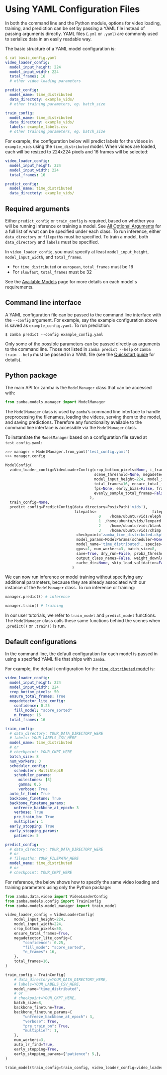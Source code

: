 # Using YAML Configuration Files

In both the command line and the Python module, options for video loading, training, and prediction can be set by passing a YAML file instead of passing arguments directly. YAML files (`.yml` or `.yaml`) are commonly used to serialize data in an easily readable way.

The basic structure of a YAML model configuration is:

```yaml
$ cat basic_config.yaml
video_loader_config:
  model_input_height: 224
  model_input_width: 224
  total_frames: 16
  # other video loading parameters

predict_config:
  model_name: time_distributed
  data_directoty: example_vids/
  # other training parameters, eg. batch_size

train_config:
  model_name: time_distributed
  data_directory: example_vids/
  labels: example_labels.csv
  # other training parameters, eg. batch_size
```

For example, the configuration below will predict labels for the videos in `example_vids` using the `time_distributed` model. When videos are loaded, each will be resized to 224x224 pixels and 16 frames will be selected:

```yaml
video_loader_config:
  model_input_height: 224
  model_input_width: 224
  total_frames: 16

predict_config:
  model_name: time_distributed
  data_directoty: example_vids/
```

## Required arguments

Either `predict_config` or `train_config` is required, based on whether you will be running inference or training a model. See [All Optional Arguments](configurations.md) for a full list of what can be specified under each class. To run inference, either `data_directory` or `filepaths` must be specified. To train a model, both `data_directory` and `labels` must be specified.

In `video_loader_config`, you must specify at least `model_input_height`, `model_input_width`, and `total_frames`. 

* For `time_distributed` or `european`, `total_frames` must be 16
* For `slowfast`, `total_frames` must be 32

See the [Available Models](models.md) page for more details on each model's requirements.

## Command line interface

A YAML configuration file can be passed to the command line interface with the `--config` argument. For example, say the example configuration above is saved as `example_config.yaml`. To run prediction:

```console
$ zamba predict --config example_config.yaml
```

Only some of the possible parameters can be passed directly as arguments to the command line. Those not listed in `zamba predict --help` or `zamba train --help` must be passed in a YAML file (see the [Quickstart guide](quickstart.md#getting-help) for details).

## Python package

The main API for zamba is the `ModelManager` class that can be accessed with:
<!-- TODO: add link to source code><!--> 

```python
from zamba.models.manager import ModelManager
```

The `ModelManager` class is used by `zamba`’s command line interface to handle preprocessing the filenames, loading the videos, serving them to the model, and saving predictions. Therefore any functionality available to the command line interface is accessible via the `ModelManager` class.

To instantiate the `ModelManager` based on a configuration file saved at `test_config.yaml`:
```python
>>> manager = ModelManager.from_yaml('test_config.yaml')
>>> manager.config

ModelConfig(
  video_loader_config=VideoLoaderConfig(crop_bottom_pixels=None, i_frames=False, 
                                        scene_threshold=None, megadetector_lite_config=None, 
                                        model_input_height=224, model_input_width=224, 
                                        total_frames=16, ensure_total_frames=True, 
                                        fps=None, early_bias=False, frame_indices=None,
                                        evenly_sample_total_frames=False, pix_fmt='rgb24'
                                      ), 
  train_config=None, 
  predict_config=PredictConfig(data_directory=PosixPath('vids'), 
                               filepaths=                         filepath
                                          0    /home/ubuntu/vids/eleph.MP4
                                          1  /home/ubuntu/vids/leopard.MP4
                                          2    /home/ubuntu/vids/blank.MP4
                                          3    /home/ubuntu/vids/chimp.MP4, 
                                checkpoint='zamba_time_distributed.ckpt', 
                                model_params=ModelParams(scheduler=None, scheduler_params=None),
                                model_name='time_distributed', species=None, 
                                gpus=1, num_workers=3, batch_size=8, 
                                save=True, dry_run=False, proba_threshold=None,
                                output_class_names=False, weight_download_region='us', 
                                cache_dir=None, skip_load_validation=False)
                              )
```

We can now run inference or model training without specifying any additional parameters, because they are already associated with our instance of the `ModelManager` class. To run inference or training:
```python
manager.predict() # inference

manager.train() # training
```

In our user tutorials, we refer to `train_model` and `predict_model` functions. The `ModelManager` class calls these same functions behind the scenes when `.predict()` or `.train()` is run.


## Default configurations

In the command line, the default configuration for each model is passed in using a specified YAML file that ships with `zamba`<!-- TODO: add link to github><!-->.

For example, the default configuration for the [`time_distributed` model](models.md#time-distributed) is:

```yaml
video_loader_config:
  model_input_height: 224
  model_input_width: 224
  crop_bottom_pixels: 50
  ensure_total_frames: True
  megadetector_lite_config:
    confidence: 0.25
    fill_model: "score_sorted"
    n_frames: 16
  total_frames: 16

train_config:
  # data_directory: YOUR_DATA_DIRECTORY_HERE
  # labels: YOUR_LABELS_CSV_HERE
  model_name: time_distributed
  # or
  # checkpoint: YOUR_CKPT_HERE
  batch_size: 8
  num_workers: 3
  scheduler_config:
    scheduler: MultiStepLR
    scheduler_params:
      milestones: [3]
      gamma: 0.5
      verbose: True
  auto_lr_find: True
  backbone_finetune: True
  backbone_finetune_params:
    unfreeze_backbone_at_epoch: 3
    verbose: True
    pre_train_bn: True
    multiplier: 1
  early_stopping: True
  early_stopping_params:
    patience: 5

predict_config:
  # data_directory: YOUR_DATA_DIRECTORY_HERE
  # or
  # filepaths: YOUR_FILEPATH_HERE
  model_name: time_distributed
  # or
  # checkpoint: YOUR_CKPT_HERE
```

For reference, the below shows how to specify the same video loading and training parameters using only the Python package:

```python
from zamba.data.video import VideoLoaderConfig
from zamba.models.config import TrainConfig
from zamba.models.model_manager import train_model

video_loader_config = VideoLoaderConfig(
    model_input_height=224,
    model_input_width=224,
    crop_bottom_pixels=50,
    ensure_total_frames=True,
    megadetector_lite_config={
        "confidence": 0.25,
        "fill_mode": "score_sorted",
        "n_frames": 16,
    },
    total_frames=16,
)

train_config = TrainConfig(
    # data_directory=YOUR_DATA_DIRECTORY_HERE,
    # labels=YOUR_LABELS_CSV_HERE,
    model_name="time_distributed",
    # or
    # checkpoint=YOUR_CKPT_HERE,
    batch_size=8,
    backbone_finetune=True,
    backbone_finetune_params={
        "unfreeze_backbone_at_epoch": 3,
        "verbose": True,
        "pre_train_bn": True,
        "multiplier": 1,
    },
    num_workers=3,
    auto_lr_find=True,
    early_stopping=True,
    early_stopping_params={"patience": 5,},
)

train_model(train_config=train_config, video_loader_config=video_loader_config)
```